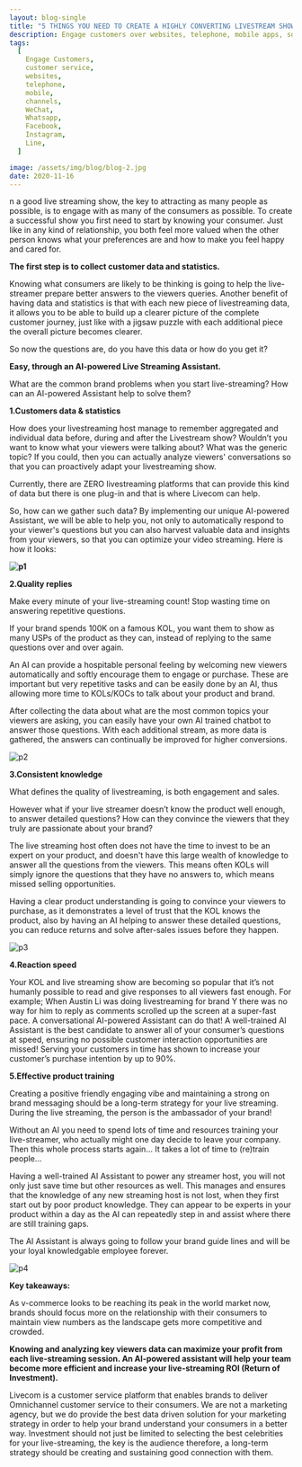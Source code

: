 ```yaml
---
layout: blog-single
title: "5 THINGS YOU NEED TO CREATE A HIGHLY CONVERTING LIVESTREAM SHOW"
description: Engage customers over websites, telephone, mobile apps, social media channels like WeChat, Whatsapp, Facebook, Instagram and many other popular messaging apps.
tags:
  [
    Engage Customers,
    customer service,
    websites,
    telephone,
    mobile,
    channels,
    WeChat,
    Whatsapp,
    Facebook,
    Instagram,
    Line,
  ]

image: /assets/img/blog/blog-2.jpg
date: 2020-11-16
---
```


n a good live streaming show, the key to attracting as many people as possible, is to engage with as many of the consumers as possible. To create a successful show you first need to start by knowing your consumer. Just like in any kind of relationship, you both feel more valued when the other person knows what your preferences are and how to make you feel happy and cared for. 

 

**The first step is to collect customer data and statistics.** 

Knowing what consumers are likely to be thinking is going to help the live-streamer prepare better answers to the viewers queries. Another benefit of having data and statistics is that with each new piece of livestreaming data, it allows you to be able to build up a clearer picture of the complete customer journey, just like with a jigsaw puzzle with each additional piece the overall picture becomes clearer.

 

So now the questions are, do you have this data or how do you get it?

 

**Easy, through an AI-powered Live Streaming Assistant.** 

 

What are the common brand problems when you start live-streaming? How can an AI-powered Assistant help to solve them? 

 

 

**1.Customers data & statistics**

 

How does your livestreaming host manage to remember aggregated and individual data before, during and after the Livestream show? Wouldn’t you want to know what your viewers were talking about? What was the generic topic? If you could, then you can actually analyze viewers' conversations so that you can proactively adapt your livestreaming show.

 

Currently, there are ZERO livestreaming platforms that can provide this kind of data but there is one plug-in and that is where Livecom can help. 

So, how can we gather such data? By implementing our unique AI-powered Assistant, we will be able to help you, not only to automatically respond to your viewer's questions but you can also harvest valuable data and insights from your viewers, so that you can optimize your video streaming. Here is how it looks:

 



**![p1](/assets/img/blog/p1.png)**

 

**2.Quality replies**

 

Make every minute of your live-streaming count! Stop wasting time on answering repetitive questions.

 

If your brand spends 100K on a famous KOL, you want them to show as many USPs of the product as they can, instead of replying to the same questions over and over again. 

An AI can provide a hospitable personal feeling by welcoming new viewers automatically and softly encourage them to engage or purchase. These are important but very repetitive tasks and can be easily done by an AI, thus allowing more time to KOLs/KOCs to talk about your product and brand. 

After collecting the data about what are the most common topics your viewers are asking, you can easily have your own AI trained chatbot to answer those questions. With each additional stream, as more data is gathered, the answers can continually be improved for higher conversions.  





![p2](/assets/img/blog/p2.png)

 

**3.Consistent knowledge** 

 

What defines the quality of livestreaming, is both engagement and sales. 

However what if your live streamer doesn’t know the product well enough, to answer detailed questions? How can they convince the viewers that they truly are passionate about your brand?

 

The live streaming host often does not have the time to invest to be an expert on your product, and doesn't have this large wealth of knowledge to answer all the questions from the viewers. This means often KOLs will simply ignore the questions that they have no answers to, which means missed selling opportunities.

Having a clear product understanding is going to convince your viewers to purchase, as it demonstrates a level of trust that the KOL knows the product, also by having an AI helping to answer these detailed questions, you can reduce returns and solve after-sales issues before they happen.



![p3](/assets/img/blog/p3.png)

 

**4.Reaction speed**

Your KOL and live streaming show are becoming so popular that it’s not humanly possible to read and give responses to all viewers fast enough. For example; When Austin Li was doing livestreaming for brand Y there was no way for him to reply as comments scrolled up the screen at a super-fast pace. A conversational AI-powered Assistant can do that! A well-trained AI Assistant is the best candidate to answer all of your consumer’s questions at speed, ensuring no possible customer interaction opportunities are missed! 
Serving your customers in time has shown to increase your customer’s purchase intention by up to 90%. 



 

**5.Effective product training**

Creating a positive friendly engaging vibe and maintaining a strong on brand messaging should be a long-term strategy for your live streaming. During the live streaming, the person is the ambassador of your brand!

Without an AI you need to spend lots of time and resources training your live-streamer, who actually might one day decide to leave your company. Then this whole process starts again… It takes a lot of time to (re)train people... 

Having a well-trained AI Assistant to power any streamer host, you will not only just save time but other resources as well. This manages and ensures that the knowledge of any new streaming host is not lost, when they first start out by poor product knowledge. They can appear to be experts in your product within a day as the AI can repeatedly step in and assist where there are still training gaps. 

The AI Assistant is always going to follow your brand guide lines and will be your loyal knowledgable employee forever. 





 ![p4](/assets/img/blog/p4.png)

**Key takeaways:**

As v-commerce looks to be reaching its peak in the world market now, brands should focus more on the relationship with their consumers to maintain view numbers as the landscape gets more competitive and crowded. 

**Knowing and analyzing key viewers data can maximize your profit from each live-streaming session. An AI-powered assistant will help your team become more efficient and increase your live-streaming ROI (Return of Investment).**

Livecom is a customer service platform that enables brands to deliver Omnichannel customer service to their consumers. We are not a marketing agency, but we do provide the best data driven solution for your marketing strategy in order to help your brand understand your consumers in a better way. Investment should not just be limited to selecting the best celebrities for your live-streaming, the key is the audience therefore, a long-term strategy should be creating and sustaining good connection with them.
